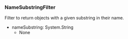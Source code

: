 ### NameSubstringFilter
Filter to return objects with a given substring in their name.

- nameSubstring: System.String
  - None
